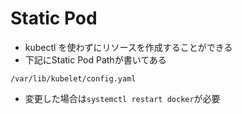 # Static Pod
- kubectl を使わずにリソースを作成することができる
- 下記にStatic Pod Pathが書いてある
```
/var/lib/kubelet/config.yaml
```

- 変更した場合は`systemctl restart docker`が必要

